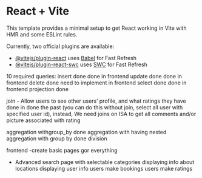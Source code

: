 # React + Vite

This template provides a minimal setup to get React working in Vite with HMR and some ESLint rules.

Currently, two official plugins are available:

- [@vitejs/plugin-react](https://github.com/vitejs/vite-plugin-react/blob/main/packages/plugin-react/README.md) uses [Babel](https://babeljs.io/) for Fast Refresh
- [@vitejs/plugin-react-swc](https://github.com/vitejs/vite-plugin-react-swc) uses [SWC](https://swc.rs/) for Fast Refresh


10 required queries:
insert done  done in frontend
update done done in frontend 
delete done need to implement in frontend 
select done done in frontend 
projection done 

join - Allow users to see other users’ profile, and what ratings they have done in done 
the past (you can do this without join, select all user with specified user id), instead, We need joins on ISA to get all comments and/or picture associated with rating

aggregation withgroup_by done
aggregation with having 
nested aggregation with group by done 
division 



frontend
-create basic pages gor everything 
- Advanced search page with selectable categories 
displaying info about locations
displaying user info
users make bookings
users make ratings





